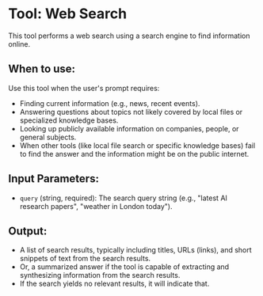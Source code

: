# Tool: Web Search

This tool performs a web search using a search engine to find information online.

## When to use:

Use this tool when the user's prompt requires:
- Finding current information (e.g., news, recent events).
- Answering questions about topics not likely covered by local files or specialized knowledge bases.
- Looking up publicly available information on companies, people, or general subjects.
- When other tools (like local file search or specific knowledge bases) fail to find the answer and the information might be on the public internet.

## Input Parameters:

- `query` (string, required): The search query string (e.g., "latest AI research papers", "weather in London today").

## Output:

- A list of search results, typically including titles, URLs (links), and short snippets of text from the search results.
- Or, a summarized answer if the tool is capable of extracting and synthesizing information from the search results.
- If the search yields no relevant results, it will indicate that.
